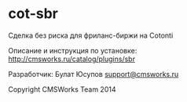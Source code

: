 cot-sbr
=======

Сделка без риска для фриланс-биржи на Cotonti

Описание и инструкция по установке: http://cmsworks.ru/catalog/plugins/sbr

Разработчик: Булат Юсупов support@cmsworks.ru

Copyright CMSWorks Team 2014
